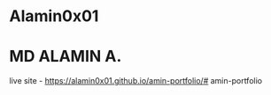 # Alamin0x01

# MD ALAMIN A.

live site - https://alamin0x01.github.io/amin-portfolio/# amin-portfolio
